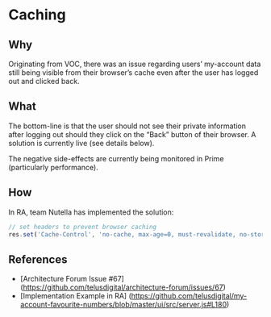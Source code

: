 # Caching

## Why

Originating from VOC, there was an issue regarding users’ my-account data still being visible from their browser’s cache even after the user has logged out and clicked back. 

## What

The bottom-line is that the user should not see their private information after logging out should they click on the “Back” button of their browser. A solution is currently live (see details below).

The negative side-effects are currently being monitored in Prime (particularly performance). 

## How

In RA, team Nutella has implemented the solution:
```js
// set headers to prevent browser caching  
res.set('Cache-Control', 'no-cache, max-age=0, must-revalidate, no-store');
```

## References

- [Architecture Forum Issue #67] (https://github.com/telusdigital/architecture-forum/issues/67)
- [Implementation Example in RA] (https://github.com/telusdigital/my-account-favourite-numbers/blob/master/ui/src/server.js#L180)
